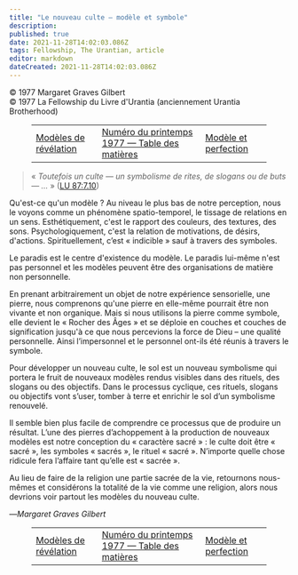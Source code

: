 ```yaml
---
title: "Le nouveau culte – modèle et symbole"
description: 
published: true
date: 2021-11-28T14:02:03.086Z
tags: Fellowship, The Urantian, article
editor: markdown
dateCreated: 2021-11-28T14:02:03.086Z
---
```


<p class="v-card v-sheet theme--light grey lighten-3 px-2">© 1977 Margaret Graves Gilbert<br>© 1977 La Fellowship du Livre d'Urantia (anciennement Urantia Brotherhood)</p>
<figure class="table chapter-navigator">
  <table>
    <tbody>
      <tr>
        <td>
        <a href="/fr/article/Dick_Schonberg/Patterns_Of_Revelation">
          <span class="mdi mdi-arrow-left-drop-circle"></span><span class="pl-2">Modèles de révélation</span>
        </a>
        </td>
        <td>
        <a href="/fr/index/articles_the_urantian#numéro-du-printemps-1977">
          <span class="mdi mdi-book-open-variant"></span><span class="pl-2">Numéro du printemps 1977 — Table des matières</span>
        </a>
        </td>
        <td>
        <a href="/fr/article/Henry_Begemann/Pattern_And_Perfection">
          <span class="pr-2">Modèle et perfection</span><span class="mdi mdi-arrow-right-drop-circle"></span>
        </a>
        </td>
      </tr>
    </tbody>
  </table>
</figure>



> « _Toutefois un culte — un symbolisme de rites, de slogans ou de buts — ..._ » ([LU 87:7.10](/fr/The_Urantia_Book/87#p7_10))

Qu'est-ce qu'un modèle ? Au niveau le plus bas de notre perception, nous le voyons comme un phénomène spatio-temporel, le tissage de relations en un sens. Esthétiquement, c'est le rapport des couleurs, des textures, des sons. Psychologiquement, c'est la relation de motivations, de désirs, d'actions. Spirituellement, c’est « indicible » sauf à travers des symboles.

Le paradis est le centre d'existence du modèle. Le paradis lui-même n'est pas personnel et les modèles peuvent être des organisations de matière non personnelle.

En prenant arbitrairement un objet de notre expérience sensorielle, une pierre, nous comprenons qu'une pierre en elle-même pourrait être non vivante et non organique. Mais si nous utilisons la pierre comme symbole, elle devient le « Rocher des Âges » et se déploie en couches et couches de signification jusqu'à ce que nous percevions la force de Dieu – une qualité personnelle. Ainsi l’impersonnel et le personnel ont-ils été réunis à travers le symbole.

Pour développer un nouveau culte, le sol est un nouveau symbolisme qui portera le fruit de nouveaux modèles rendus visibles dans des rituels, des slogans ou des objectifs. Dans le processus cyclique, ces rituels, slogans ou objectifs vont s’user, tomber à terre et enrichir le sol d’un symbolisme renouvelé.

Il semble bien plus facile de comprendre ce processus que de produire un résultat. L’une des pierres d’achoppement à la production de nouveaux modèles est notre conception du « caractère sacré » : le culte doit être « sacré », les symboles « sacrés », le rituel « sacré ». N’importe quelle chose ridicule fera l’affaire tant qu’elle est « sacrée ».

Au lieu de faire de la religion une partie sacrée de la vie, retournons nous-mêmes et considérons la totalité de la vie comme une religion, alors nous devrions voir partout les modèles du nouveau culte.

—_Margaret Graves Gilbert_



<figure class="table chapter-navigator">
  <table>
    <tbody>
      <tr>
        <td>
        <a href="/fr/article/Dick_Schonberg/Patterns_Of_Revelation">
          <span class="mdi mdi-arrow-left-drop-circle"></span><span class="pl-2">Modèles de révélation</span>
        </a>
        </td>
        <td>
        <a href="/fr/index/articles_the_urantian#numéro-du-printemps-1977">
          <span class="mdi mdi-book-open-variant"></span><span class="pl-2">Numéro du printemps 1977 — Table des matières</span>
        </a>
        </td>
        <td>
        <a href="/fr/article/Henry_Begemann/Pattern_And_Perfection">
          <span class="pr-2">Modèle et perfection</span><span class="mdi mdi-arrow-right-drop-circle"></span>
        </a>
        </td>
      </tr>
    </tbody>
  </table>
</figure>

